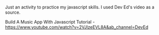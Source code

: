 Just an activity to practice my javascript skills. I used Dev Ed's video as a source.


Build A Music App With Javascript Tutorial - https://www.youtube.com/watch?v=2VJlzeEVL8A&ab_channel=DevEd
